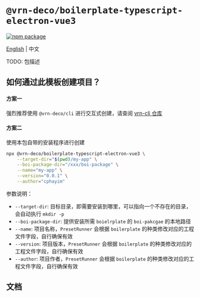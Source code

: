 # `@vrn-deco/boilerplate-typescript-electron-vue3`

[![npm package](https://badgen.net/npm/v/@vrn-deco/boilerplate-typescript-electron-vue3)](https://www.npmjs.com/package/@vrn-deco/boilerplate-typescript-electron-vue3)

[English](./README.md) | 中文

TODO: 包描述

## 如何通过此模板创建项目？

#### 方案一

强烈推荐使用 `@vrn-deco/cli` 进行交互式创建，请查阅 [vrn-cli 仓库](https://github.com/vrn-deco/cli/)

#### 方案二

使用本包自带的安装程序进行创建

```sh
npx @vrn-deco/boilerplate-typescript-electron-vue3 \
	--target-dir="$(pwd)/my-app" \
	--boi-package-dir="/xxx/boi-package" \
	--name="my-app" \
	--version="0.0.1" \
	--author="cphayim"
```

参数说明：

- `--target-dir`: 目标目录，即需要安装到哪里，可以指向一个不存在的目录，会自动执行 `mkdir -p`
- `--boi-package-dir`: 提供安装所需 `boielrplate` 的 `boi-pakcgae` 的本地路径
- `--name`: 项目名称，`PresetRunner` 会根据 `boilerplate` 的种类修改对应的工程文件字段，自行确保有效
- `--version`: 项目版本，`PresetRunner` 会根据 `boilerplate` 的种类修改对应的工程文件字段，自行确保有效
- `--author`: 项目作者，`PresetRunner` 会根据 `boilerplate` 的种类修改对应的工程文件字段，自行确保有效

## 文档

